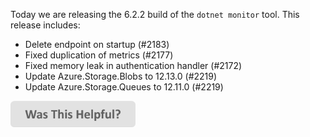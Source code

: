 Today we are releasing the 6.2.2 build of the `dotnet monitor` tool. This release includes:

- Delete endpoint on startup (#2183)
- Fixed duplication of metrics (#2177)
- Fixed memory leak in authentication handler (#2172)
- Update Azure.Storage.Blobs to 12.13.0 (#2219)
- Update Azure.Storage.Queues to 12.11.0 (#2219)

[<img src=/images/WasThisHelpful.png width="200"/>](https://www.research.net/r/DGDQWXH?src=releaseNotes)

